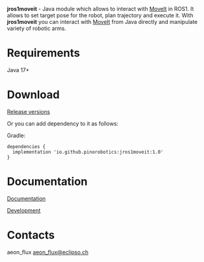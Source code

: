 **jros1moveit** - Java module which allows to interact with [MoveIt](https://moveit.ros.org/) in ROS1. It allows to set target pose for the robot, plan trajectory and execute it. With **jros1moveit** you can interact with [MoveIt](https://moveit.ros.org/) from Java directly and manipulate variety of robotic arms.

# Requirements

Java 17+

# Download

[Release versions](jros1moveit/release/CHANGELOG.md)

Or you can add dependency to it as follows:

Gradle:

```
dependencies {
  implementation 'io.github.pinorobotics:jros1moveit:1.0'
}
```

# Documentation

[Documentation](http://pinoweb.freetzi.com/jrosmoveit)

[Development](DEVELOPMENT.md)

# Contacts

aeon_flux <aeon_flux@eclipso.ch>
